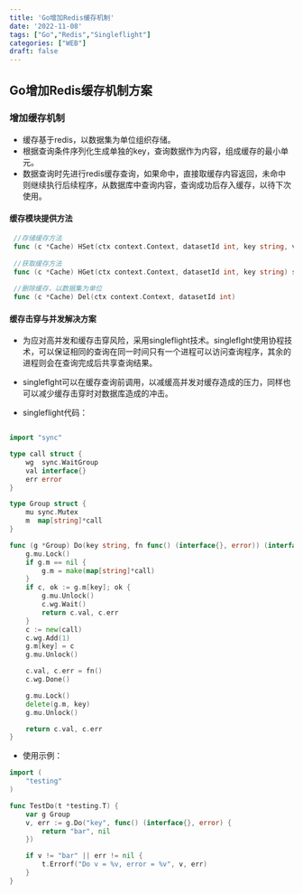 ```yaml
---
title: 'Go增加Redis缓存机制'
date: '2022-11-08'
tags: ["Go","Redis","Singleflight"]
categories: ["WEB"]
draft: false
---
```

## Go增加Redis缓存机制方案

### 增加缓存机制

- 缓存基于redis，以数据集为单位组织存储。
- 根据查询条件序列化生成单独的key，查询数据作为内容，组成缓存的最小单元。
- 数据查询时先进行redis缓存查询，如果命中，直接取缓存内容返回，未命中则继续执行后续程序，从数据库中查询内容，查询成功后存入缓存，以待下次使用。

#### 缓存模块提供方法

```Go
 //存储缓存方法
 func (c *Cache) HSet(ctx context.Context, datasetId int, key string, value interface{})
 
 //获取缓存方法
 func (c *Cache) HGet(ctx context.Context, datasetId int, key string) string
 
 //删除缓存，以数据集为单位
 func (c *Cache) Del(ctx context.Context, datasetId int)
 ```

#### 缓存击穿与并发解决方案

- 为应对高并发和缓存击穿风险，采用singleflight技术。singleflght使用协程技术，可以保证相同的查询在同一时间只有一个进程可以访问查询程序，其余的进程则会在查询完成后共享查询结果。

- singleflght可以在缓存查询前调用，以减缓高并发对缓存造成的压力，同样也可以减少缓存击穿时对数据库造成的冲击。

- singleflight代码：

```Go

import "sync"

type call struct {
    wg  sync.WaitGroup
    val interface{}
    err error
}

type Group struct {
    mu sync.Mutex      
    m  map[string]*call
}

func (g *Group) Do(key string, fn func() (interface{}, error)) (interface{}, error) {
    g.mu.Lock()
    if g.m == nil {
        g.m = make(map[string]*call)
    }
    if c, ok := g.m[key]; ok {
        g.mu.Unlock()
        c.wg.Wait()
        return c.val, c.err
    }
    c := new(call)
    c.wg.Add(1)
    g.m[key] = c
    g.mu.Unlock()

    c.val, c.err = fn()
    c.wg.Done()

    g.mu.Lock()
    delete(g.m, key)
    g.mu.Unlock()

    return c.val, c.err
}
```

- 使用示例：

```Go
import (
    "testing"
)

func TestDo(t *testing.T) {
    var g Group
    v, err := g.Do("key", func() (interface{}, error) {
        return "bar", nil
    })

    if v != "bar" || err != nil {
        t.Errorf("Do v = %v, error = %v", v, err)
    }
}

```
